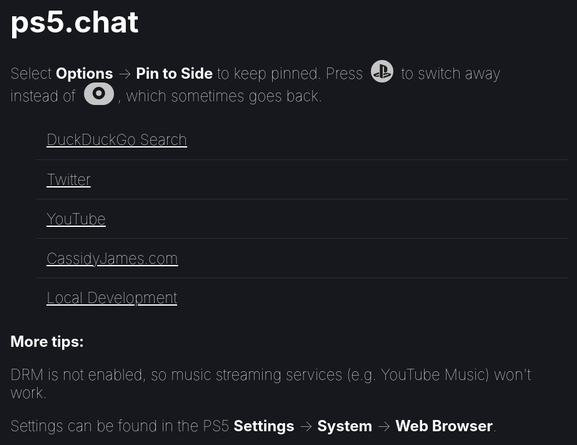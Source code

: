 # ps5.chat

Select **Options** →  **Pin to Side** to keep pinned. Press ![PS](ps.svg) to switch away instead of _○_, which sometimes goes back.

- [DuckDuckGo Search](https://duckduckgo.com/?kae=d&kt=n&ks=t&k7=17181d&ko=s&ka=n&k18=1&t=elementary)
- [Twitter](https://twitter.com)
- [YouTube](https://youtube.com)
- [CassidyJames.com](https://cassidyjames.com)
- [Local Development](http://192.168.86.76:4000)

**More tips:**

DRM is not enabled, so music streaming services (e.g. YouTube Music) won't work.

Settings can be found in the PS5 **Settings** → **System** → **Web Browser**.

<!--
_△_ _○_ _×_ _□_
-->

<style>
:root {
  --bg: #17181d;
  --fg: white;
  --faint: rgba(255, 255, 255, 0.1);
  --font-size: 24px;
}

:root,
html,
body {
  background-color: var(--bg);
  color: var(--fg);
  font-size: var(--font-size);
  font-weight: 100;
}

.markdown-body h1 {
  border-bottom-color: var(--faint);
}

.markdown-body ul {
  margin: 3em auto;
  padding: 0;
}

li {
  list-style: none;
}

p {
  font-size: var(--font-size);
}

a {
  border: 1px solid transparent;
  border-bottom-color: var(--faint);
  color: inherit;
  display: inline-block;
  font-size: var(--font-size);
  padding: 0.67em;
  transition: all 150ms ease;
  width: 100%;
}

em {
  background: var(--fg);
  border-radius: 999px;
  color: var(--bg);
  display: inline-block;
  font-style: normal;
  font-weight: 900;
  line-height: 1;
  opacity: 0.75;
  text-align: center;
  text-shadow:
    1px 0 var(--bg),
    -1px 0 var(--bg),
    0 1px var(--bg),
    0 -1px var(--bg);
  vertical-align: text-bottom;
  margin: 0 0.25em;
  min-width: 1.5rem;
  padding: 0.25em;
}

li:last-child a {
  border-bottom-color: transparent;
}

li:last-child a:hover {
  border-bottom-color: var(--fg);
}

a:hover {
  background: var(--faint);
  border-radius: 0.125em;
  border-color: var(--fg);
  text-decoration: none;
}

img[alt=PS] {
  background: white;
  border-radius: 999px;
  margin: 0 0.25em;
  opacity: 0.75;
  padding: 0.125em;
  vertical-align: text-bottom;
  width: 1.25em;
}
</style>
